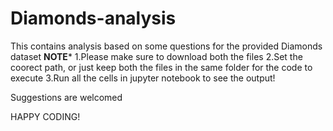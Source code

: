 # Diamonds-analysis
This contains analysis based on some questions for the provided Diamonds dataset
******NOTE*******
1.Please make sure to download both the files
2.Set the coorect path, or just keep both the files in the same folder for the code to execute
3.Run all the cells in jupyter notebook to see the output!

Suggestions are welcomed

HAPPY CODING!
